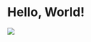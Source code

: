 <p align="center">
  <h1>Hello, World!</h1>
  <a href="https://skillicons.dev">
    <img src="https://skillicons.dev/icons?i=electron,cs,solidity,docker,ts,express,py,dotnet,react,bash" />
  </a>
</p>
